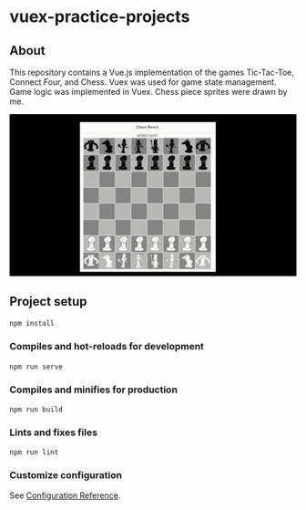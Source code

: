 # vuex-practice-projects

## About
This repository contains a Vue.js implementation of the games Tic-Tac-Toe, Connect Four, and Chess.
Vuex was used for game state management. Game logic was implemented in Vuex. Chess piece sprites were drawn by me.

<img src="https://raw.githubusercontent.com/kenfzhang/vuex-practice-projects/main/sample.gif" alt="drawing" width="640"/>

## Project setup
```
npm install
```

### Compiles and hot-reloads for development
```
npm run serve
```

### Compiles and minifies for production
```
npm run build
```

### Lints and fixes files
```
npm run lint
```

### Customize configuration
See [Configuration Reference](https://cli.vuejs.org/config/).

